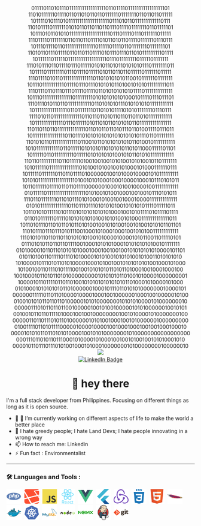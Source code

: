 <div id="header" align="center">
  011110110101110111111111111111110110111101111111111111111101
110101111110111101101101011011011111101111111011011011011111
101111010111010111111111111111111101110101101111111111110111
110101111011111101010110110110110111011110111111101101111101
101110101101010111111111111111111101110111101110111111011111
111011110111111101101101101111010110101101111011111101110111
101110111101101111111111111101111101111011011111110111111101
110101101110111101101101101111010111011101101011111111101111
101111110111110111111111111111111011101111111101111101111111
111010111011011110111011111010101101011010101011101111111011
101111011111111011101111011111010110110110111110111111011111
111011110101101111111111111101101010101011001011111101111111
101110111111111101111011101110101010110100101010111111111011
111011101101110111011110111101101010101010111101111111111111
101110111111111111110111111110101010101010001011110111011101
111011101011011011111111111011010101011101010101011111111111
101111111111111110110111111101101010111101010111111101110111
111101011011111111111110110110110101101101101101011111111111
101111111111111011101111101011010110101010110111111111111111
110110110110111111111111101101011011010111011010011110111011
101111111111111110110111010101010101010101010111011011111111
110101011011111111111101100101101010101010110100101111111111
101011111111111011011111010101011010101011010110001111101101
101111101101111111110111110101010101001010110101011111111111
110110111111111011011111010010010010101001010100101101111111
101011111011111111111111010100101001001010001010001111110111
101111101111110110110111101000000100101000100001010111111111
101010111111111111111110100101010001000100001000101110101011
101101111101111011011011110000001000101001000010011111111111
010111110111111111111111111010100101001000100100101110101011
111011011111110110101110101000101001001000100001111111111111
010101111111111111011011101110101010100101010101111011111011
101101010111110101110101010101010100010010101111010111101111
011010111111011110101010101010010101001010001111111111111011
101101011101101011010110101001001010100100101001010101101101
110101110111011101011100100010100010001001010100111111111111
111010101101101101101010101001010000100001010110011011110101
011101010110110110111100100010101010001010101010100101111111
010100001011011010101010001000100100100101010101010000101101
010110100110111101110101000010101001010101001010011010101010
101000010111010110101000010001010010010101010101001000101000
101001001101110101111001001010101011010110100010010001000100
100100010110101101010000000001010101011010010100001000000001
100001011011110110110100101010101010101011010001010000101000
010100010101010101101000000100010111011010101000000010000101
000000111110110110100001000010001001000000100010010000010100
010010101011011011010000010101000000010101010000101000000010
000001110101101101100100000100101001000001010100000010010101
001001011011011110100010010010000000010010100001010000000100
000001101101110101101000000101010010001001010000001000000000
010011110110101111000001000010000100100010001001001000100010
000010101011011010101000010010101000000010100000000000000000
000111011010110111000101000010100010010010100100101010001010
000010110111011101010010001010001000000010100000000100000010
  <br /><img src="https://media.giphy.com/media/h3u7w8BR07IHDsnzQw/giphy.gif" width="100"/>
  <div id="badges">
    <a href="https://www.linkedin.com/in/chriscupas/">
      <img src="https://img.shields.io/badge/LinkedIn-blue?style=for-the-badge&logo=linkedin&logoColor=white" alt="LinkedIn Badge"/>
    </a>
  </div>
  <h1>
    👋 hey there
  </h1>
</div>



I'm a full stack developer from Philippines. Focusing on different things as long as it is open source. 

- 🔭 🌱 I’m currently working on different aspects of life to make the world a better place
- 🤔 I hate greedy people; I hate Land Devs; I hate people innovating in a wrong way
- 📫 How to reach me: Linkedin
- ⚡ Fun fact : Environmentalist
---
### :hammer_and_wrench: Languages and Tools :
<div>
  <img src="https://raw.githubusercontent.com/devicons/devicon/master/icons/php/php-plain.svg" title="PHP" alt="PHP" width="40" height="40"/>&nbsp;
  <img src="https://raw.githubusercontent.com/devicons/devicon/master/icons/laravel/laravel-plain.svg" title="Laravel" alt="Laravel" width="40" height="40"/>&nbsp;
  <img src="https://github.com/devicons/devicon/blob/master/icons/javascript/javascript-original.svg" title="VueJS" alt="VueJS" width="40" height="40"/>&nbsp;
  <img src="https://github.com/devicons/devicon/blob/master/icons/react/react-original-wordmark.svg" title="React" alt="React" width="40" height="40"/>&nbsp;
  <img src="https://raw.githubusercontent.com/devicons/devicon/master/icons/vuejs/vuejs-original.svg" title="JavaScript" alt="JavaScript" width="40" height="40"/>&nbsp;
  <img src="https://github.com/devicons/devicon/blob/master/icons/flutter/flutter-original.svg" title="Flutter" alt="Flutter" width="40" height="40"/>&nbsp;
  <img src="https://github.com/devicons/devicon/blob/master/icons/redux/redux-original.svg" title="Redux" alt="Redux " width="40" height="40"/>&nbsp;
  <img src="https://github.com/devicons/devicon/blob/master/icons/css3/css3-plain-wordmark.svg"  title="CSS3" alt="CSS" width="40" height="40"/>&nbsp;
  <img src="https://github.com/devicons/devicon/blob/master/icons/html5/html5-original.svg" title="HTML5" alt="HTML" width="40" height="40"/>&nbsp;
  <img src="https://raw.githubusercontent.com/devicons/devicon/master/icons/apache/apache-original.svg" title="Apache" alt="Apache" width="40" height="40"/>&nbsp;
  <img src="https://raw.githubusercontent.com/devicons/devicon/master/icons/docker/docker-original.svg" title="Docker"  alt="Docker" width="40" height="40"/>&nbsp;
  <img src="https://raw.githubusercontent.com/devicons/devicon/master/icons/kubernetes/kubernetes-plain.svg" title="Kubernetes"  alt="Kubernetes" width="40" height="40"/>&nbsp;
  <img src="https://github.com/devicons/devicon/blob/master/icons/mysql/mysql-original-wordmark.svg" title="MySQL"  alt="MySQL" width="40" height="40"/>&nbsp;
  <img src="https://github.com/devicons/devicon/blob/master/icons/nodejs/nodejs-original-wordmark.svg" title="NodeJS" alt="NodeJS" width="40" height="40"/>&nbsp;
  <img src="https://raw.githubusercontent.com/devicons/devicon/master/icons/nginx/nginx-original.svg" title="Nginx" alt="Nginx" width="40" height="40"/>&nbsp;
  <img src="https://raw.githubusercontent.com/devicons/devicon/master/icons/jenkins/jenkins-original.svg" title="Jenkins" alt="Jenkins" width="40" height="40"/>&nbsp;
  <img src="https://github.com/devicons/devicon/blob/master/icons/git/git-original-wordmark.svg" title="Git" **alt="Git" width="40" height="40"/>
</div>

